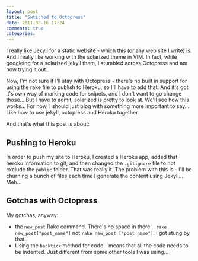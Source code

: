 ```yaml
---
layout: post
title: "Swtiched to Octopress"
date: 2011-08-16 17:24
comments: true
categories: 
---
```


I really like Jekyll for a static website - which this (or any web site I write) is.  And I really like working with the solarized theme in VIM.  In fact, while googleing for a solarized jekyll them, I stumbled across Octopress and am now trying it out..

Now, I'm not sure if I'll stay with Octopress - there's no built in support for using the rake file to publish to Heroku, so I'll have to add that.  And it's got it's own way of marking code for snipets, and I don't want to go change those... But I have to admit, solarized is pretty to look at.  We'll see how this works...  For now, I should just blog with something more important to say... Like how to use jekyll, octopress and Heroku together.

And that's what this post is about:

Pushing to Heroku
-----------------

In order to push my site to Heroku, I created a Heroku app, added that heroku information to git, and then changed the `.gitignore` file to not exclude the `public` folder.  That was really it.  The problem with this is - I'll be churning a bunch of files each time I generate the content using Jekyll... Meh...

Gotchas with Octopress
---------------------

My gotchas, anyway:

- the `new_post` Rake command.  There's no space in there... `rake new_post["post_name"]` not `rake new_post ["post name"]`.  I got stung by that...
- Using the `backtick` method for code - means that all the code needs to be indented.  Just different from some other tools I was using...
